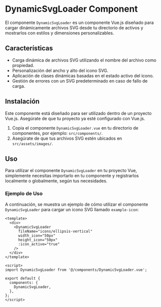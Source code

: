 # DynamicSvgLoader Component

El componente `DynamicSvgLoader` es un componente Vue.js diseñado para cargar dinámicamente archivos SVG desde tu directorio de activos y mostrarlos con estilos y dimensiones personalizables.

## Características

- Carga dinámica de archivos SVG utilizando el nombre del archivo como propiedad.
- Personalización del ancho y alto del icono SVG.
- Aplicación de clases dinámicas basadas en el estado activo del icono.
- Gestión de errores con un SVG predeterminado en caso de fallo de carga.

## Instalación

Este componente está diseñado para ser utilizado dentro de un proyecto Vue.js. Asegúrate de que tu proyecto ya esté configurado con Vue.js.

1. Copia el componente `DynamicSvgLoader.vue` en tu directorio de componentes, por ejemplo: `src/components/`.
2. Asegúrate de que tus archivos SVG estén ubicados en `src/assets/images/`.

## Uso

Para utilizar el componente `DynamicSvgLoader` en tu proyecto Vue, simplemente necesitas importarlo en tu componente y registrarlos localmente o globalmente, según tus necesidades.

### Ejemplo de Uso

A continuación, se muestra un ejemplo de cómo utilizar el componente `DynamicSvgLoader` para cargar un icono SVG llamado `example-icon`:

```vue
<template>
  <div>
    <DynamicSvgLoader
      fileName="icons/ellipsis-vertical"
      width_icon="50px"
      height_icon="50px"
      :icon_active="true"
    />
  </div>
</template>

<script>
import DynamicSvgLoader from '@/components/DynamicSvgLoader.vue';

export default {
  components: {
    DynamicSvgLoader,
  },
};
</script>
